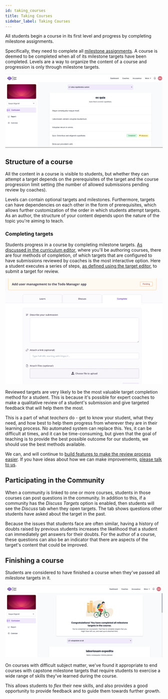 ```yaml
---
id: taking_courses
title: Taking Courses
sidebar_label: Taking Courses
---
```


All students begin a course in its first level and progress by completing milestone assignments.

Specifically, they need to complete all [milestone assignments](/users/curriculum_editor#does-this-target-have-an-assignment). A course is deemed to be completed when all of its milestone targets have been completed. Levels are a way to organize the content of a course and progression is only through milestone targets.

![A student in level 1](../assets/taking_courses/student_curriculum_l1.png)

## Structure of a course

All the content in a course is visible to students, but whether they can attempt a target depends on the prerequisites of the target and the course progression limit setting (the number of allowed submissions pending review by coaches).

Levels can contain optional targets and milestones. Furthermore, targets can have dependencies on each other in the form of prerequisites, which allows further customization of the order in which students attempt targets. As an author, the structure of your content depends upon the nature of the topic you're aiming to teach.

### Completing targets

Students progress in a course by completing milestone targets. [As discussed in the curriculum editor](/users/curriculum_editor#setting-the-method-of-completion), where you'll be authoring courses, there are four methods of completion, of which targets that are configured to have submissions reviewed by coaches is the most interactive option. Here a student executes a series of steps, [as defined using the target editor](/users/curriculum_editor#defining-steps-to-complete-a-target), to submit a target for review.

![Student preparing a submission](../assets/taking_courses/create_submission_bz7wly.png)

Reviewed targets are very likely to be the most valuable target completion method for a student. This is because it's possible for expert coaches to make a qualitative review of a student's submission and give targeted feedback that will help them the most.

This is a part of what _teachers_ do - get to know your student, what they need, and how best to help them progress from wherever they are in their learning process. No automated system can replace this. Yes, it can be difficult at times, and it can be time-consuming, but given that the goal of teaching is to provide the best possible outcome for our students, we should use the best methods available.

We can, and will continue to [build features to make the review process easier](/users/reviewing_submissions#review-checklist). If you have ideas about how we can make improvements, [please talk to us](mailto:support@pupilfirst.com).

## Participating in the Community

When a community is linked to one or more courses, students in those courses can post questions in the community. In addition to this, if a community has the _Discuss Targets_ option is enabled, then students will see the _Discuss_ tab when they open targets. The tab shows questions other students have asked about the target in the past.

Because the issues that students face are often similar, having a history of doubts raised by previous students increases the likelihood that a student can immediately get answers for their doubts. For the author of a course, these questions can also be an indicator that there are aspects of the target's content that could be improved.

## Finishing a course

Students are considered to have finished a course when they've passed all _milestone_ targets in it.

![A completed course](../assets/taking_courses/course_complete.png)

On courses with difficult subject matter, we've found it appropriate to end courses with capstone milestone targets that require students to exercise a wide range of skills they've learned during the course.

This allows students to _flex_ their new skills, and also provides a good opportunity to provide feedback and to guide them towards further growth.

